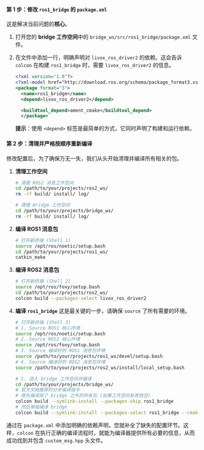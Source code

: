 #### 第 1 步：修改 `ros1_bridge` 的 `package.xml`

这是解决当前问题的**核心**。

1.  打开您的 **bridge 工作空间**中的 `bridge_ws/src/ros1_bridge/package.xml` 文件。

2.  在文件中添加一行，明确声明对 `livox_ros_driver2` 的依赖。这会告诉 `colcon` 在构建 `ros1_bridge` 时，需要 `livox_ros_driver2` 的信息。

    ```xml
    <?xml version="1.0"?>
    <?xml-model href="http://download.ros.org/schema/package_format3.xsd" schematypens="http://www.w3.org/2001/XMLSchema"?>
    <package format="3">
      <name>ros1_bridge</name>
      <depend>livox_ros_driver2</depend>

      <buildtool_depend>ament_cmake</buildtool_depend>
      </package>
    ```

    **提示**：使用 `<depend>` 标签是最简单的方式，它同时声明了构建和运行依赖。

#### 第 2 步：清理并严格按顺序重新编译

修改配置后，为了确保万无一失，我们从头开始清理并编译所有相关的包。

1.  **清理工作空间**

    ```bash
    # 清理 ROS2 消息工作空间
    cd /path/to/your/projects/ros2_ws/
    rm -rf build/ install/ log/

    # 清理 Bridge 工作空间
    cd /path/to/your/projects/bridge_ws/
    rm -rf build/ install/ log/
    ```

2.  **编译 ROS1 消息包**

    ```bash
    # 打开新终端 (Shell 1)
    source /opt/ros/noetic/setup.bash
    cd /path/to/your/projects/ros1_ws/
    catkin_make
    ```

3.  **编译 ROS2 消息包**

    ```bash
    # 打开新终端 (Shell 2)
    source /opt/ros/foxy/setup.bash
    cd /path/to/your/projects/ros2_ws/
    colcon build --packages-select livox_ros_driver2
    ```

4.  **编译 `ros1_bridge`**
    这是最关键的一步，请确保 `source` 了所有需要的环境。

    ```bash
    # 打开新终端 (Shell 3)
    # 1. Source ROS1 核心环境
    source /opt/ros/noetic/setup.bash
    # 2. Source ROS2 核心环境
    source /opt/ros/foxy/setup.bash
    # 3. Source 编译好的 ROS1 消息包环境
    source /path/to/your/projects/ros1_ws/devel/setup.bash
    # 4. Source 编译好的 ROS2 消息包环境
    source /path/to/your/projects/ros2_ws/install/local_setup.bash

    # 5. 进入 bridge 工作空间并编译
    cd /path/to/your/projects/bridge_ws/
    # 官方文档推荐的分步编译指令
    # 首先编译除了 bridge 之外的所有包 (如果工作空间有其他包)
    colcon build --symlink-install --packages-skip ros1_bridge
    # 然后单独编译 bridge
    colcon build --symlink-install --packages-select ros1_bridge --cmake-force-configure
    ```

通过在 `package.xml` 中添加明确的依赖声明，您就补全了缺失的配置环节。这样，`colcon` 在执行正确的编译流程时，就能为编译器提供所有必要的信息，从而成功找到并包含 `custom_msg.hpp` 头文件。
